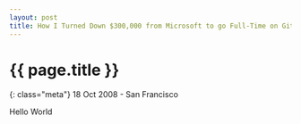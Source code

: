 ```yaml
---
layout: post
title: How I Turned Down $300,000 from Microsoft to go Full-Time on GitHub ksadfjsdalfjsadkfjsdkfjsalkfjsadlkjfsldkafjsalkdjfsdlkjfskdjfsaklj
---
```


# {{ page.title }}

{: class="meta"} 18 Oct 2008 - San Francisco

Hello World